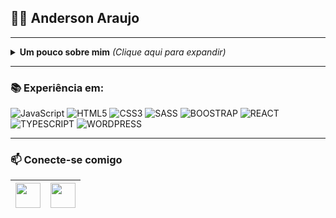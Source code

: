 
## :man_technologist: Anderson Araujo
 
  ---

<details>
<summary> <b> Um pouco sobre mim</b> <i>(Clique aqui para expandir)</i> </summary>
 
---
### 📖 Sobre mim
Sou um desenvolvedor Front end Junior, estudante de Sistemas de Informação e também Técnico em informática atualmente estudando para evoluir na jornada Front-End, meus objetivos envolvem expandir meus conhecimentos diariamente.
</details>

---

### 📚 Experiência em: 
![JavaScript](https://img.shields.io/badge/-JavaScript-F7B93E?style=flat-square&logo=javascript&logoColor=fff)
![HTML5](https://img.shields.io/badge/-HTML5-E34F26?style=flat-square&logo=html5&logoColor=white)
![CSS3](https://img.shields.io/badge/-CSS3-549FDE?style=flat-square&logo=css3&logoColor=white)
![SASS](https://img.shields.io/badge/-SCSS-CF649A?style=flat-square&logo=SASS&logoColor=white) 
![BOOSTRAP](https://img.shields.io/badge/-BOOSTRAP-7010F5?style=flat-square&logo=bootstrap&logoColor=white)
![REACT](https://img.shields.io/badge/-REACT-1E9AFF?style=flat-square&logo=react&logoColor=white)
![TYPESCRIPT](https://img.shields.io/badge/-TYPESCRIPT-1E9AFF?style=flat-square&logo=typescript&logoColor=white)
![WORDPRESS](https://img.shields.io/badge/-WORDPRESS-1E9AFF?style=flat-square&logo=wordpress&logoColor=white)

---
   ### 📫 Conecte-se comigo

<a href="https://www.linkedin.com/in/andersonaraujjo/" target="_blank"><img src="https://cdn2.iconfinder.com/data/icons/social-media-2285/512/1_Linkedin_unofficial_colored_svg-128.png" width="40"></a>|<a href="mailto: andersonaraujoc1@gmail.com"><img src="https://cdn-icons-png.flaticon.com/512/732/732200.png" width="40"></a>|
|--|--|
